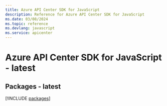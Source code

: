 ```yaml
---
title: Azure API Center SDK for JavaScript
description: Reference for Azure API Center SDK for JavaScript
ms.date: 03/08/2024
ms.topic: reference
ms.devlang: javascript
ms.service: apicenter
---
```

# Azure API Center SDK for JavaScript - latest
## Packages - latest
[!INCLUDE [packages](api-center-index.md)]